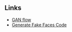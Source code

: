 ## Links

- [GAN flow](https://www.kaggle.com/code/suditipandey/generating-fake-faces-using-gan/notebook)
- [Generate Fake Faces Code](https://www.kaggle.com/code/natashameshram/generative-adversarial-network-fake-faces)
